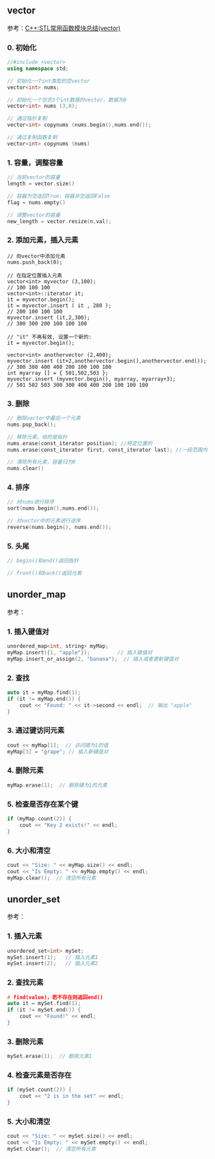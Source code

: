 



## vector

参考：[C++:STL常用函数模块总结(vector)](https://blog.csdn.net/IAMoldpan/article/details/78174423)


### 0. 初始化

```cpp
//#include <vector>
using namespace std; 

// 初始化一个int类型的空vector
vector<int> nums;

// 初始化一个包含3个int数据的vector，数据为0
vector<int> nums (3,0); 

// 通过指针复制
vector<int> copynums (nums.begin(),nums.end());

// 通过复制函数复制
vector<int> copynums (nums)
```



### 1. 容量，调整容量

```cpp
// 当前vector的容量
length = vector.size()

// 容器为空返回True，容器非空返回False
flag = nums.empty()

// 调整vector的容量
new_length = vector.resize(n,val);
```


### 2. 添加元素，插入元素

```
// 向vector中添加元素
nums.push_back(0);

// 在指定位置插入元素
vector<int> myvector (3,100);
// 100 100 100
vector<int>::iterator it;
it = myvector.begin();
it = myvector.insert ( it , 200 );
// 200 100 100 100
myvector.insert (it,2,300);
// 300 300 200 100 100 100

// "it" 不再有效, 设置一个新的:
it = myvector.begin();

vector<int> anothervector (2,400);
myvector.insert (it+2,anothervector.begin(),anothervector.end());
// 300 300 400 400 200 100 100 100
int myarray [] = { 501,502,503 };
myvector.insert (myvector.begin(), myarray, myarray+3);
// 501 502 503 300 300 400 400 200 100 100 100
```


### 3. 删除

```cpp
// 删除vector中最后一个元素
nums.pop_back();

// 移除元素，给的是指针
nums.erase(const_iterator position); //特定位置的
nums.erase(const_iterator first, const_iterator last); //一段范围内

// 清除所有元素，容量归为0
nums.clear()

```


### 4. 排序

```cpp
// 对nums进行排序
sort(nums.begin(),nums.end());

// 对vector中的元素进行逆序
reverse(nums.begin(), nums.end());
```


### 5. 头尾

```cpp
// begin()和end()返回指针

// front()和back()返回元素
```


## unorder_map

参考：[]()


### 1. 插入键值对

```cpp
unordered_map<int, string> myMap;
myMap.insert({1, "apple"});         // 插入键值对
myMap.insert_or_assign(2, "banana");  // 插入或者更新键值对
```



### 2. 查找

```cpp
auto it = myMap.find(1);
if (it != myMap.end()) {
    cout << "Found: " << it->second << endl;  // 输出 "apple"
}

```


### 3. 通过键访问元素

```cpp
cout << myMap[1];  // 访问键为1的值
myMap[3] = "grape"; // 插入新键值对
```


### 4. 删除元素

```cpp
myMap.erase(1);  // 删除键为1的元素
```


### 5. 检查是否存在某个键

```cpp
if (myMap.count(2)) {
    cout << "Key 2 exists!" << endl;
}
```


### 6. 大小和清空

```cpp
cout << "Size: " << myMap.size() << endl;
cout << "Is Empty: " << myMap.empty() << endl;
myMap.clear();  // 清空所有元素
```


## unorder_set

参考：[]()

### 1. 插入元素

```cpp
unordered_set<int> mySet;
mySet.insert(1);   // 插入元素1
mySet.insert(2);   // 插入元素2
```

### 2. 查找元素

```cpp
# find(value)，若不存在则返回end()
auto it = mySet.find(1);
if (it != mySet.end()) {
    cout << "Found!" << endl;
}
```

### 3. 删除元素

```cpp
mySet.erase(1);  // 删除元素1
```

### 4. 检查元素是否存在

```cpp
if (mySet.count(2)) {
    cout << "2 is in the set" << endl;
}
```

### 5. 大小和清空

```cpp
cout << "Size: " << mySet.size() << endl;
cout << "Is Empty: " << mySet.empty() << endl;
mySet.clear();  // 清空所有元素
```
